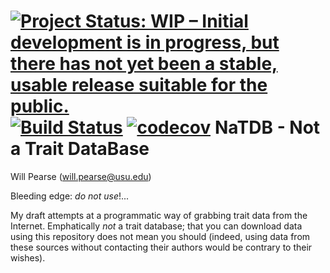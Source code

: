 [![Project Status: WIP – Initial development is in progress, but there has not yet been a stable, usable release suitable for the public.](http://www.repostatus.org/badges/latest/wip.svg)](http://www.repostatus.org/#wip)
[![Build Status](https://travis-ci.org/willpearse/natdb.svg?branch=master)](https://travis-ci.org/willpearse/natdb)
[![codecov](https://codecov.io/gh/willpearse/natdb/branch/master/graph/badge.svg)](https://codecov.io/gh/willpearse/natdb)
NaTDB - Not a Trait DataBase
===============================================================
Will Pearse (will.pearse@usu.edu)

Bleeding edge: *do not use*!...

My draft attempts at a programmatic way of grabbing trait data from
the Internet. Emphatically *not* a trait database; that you can
download data using this repository does not mean you should (indeed,
using data from these sources without contacting their authors would
be contrary to their wishes).